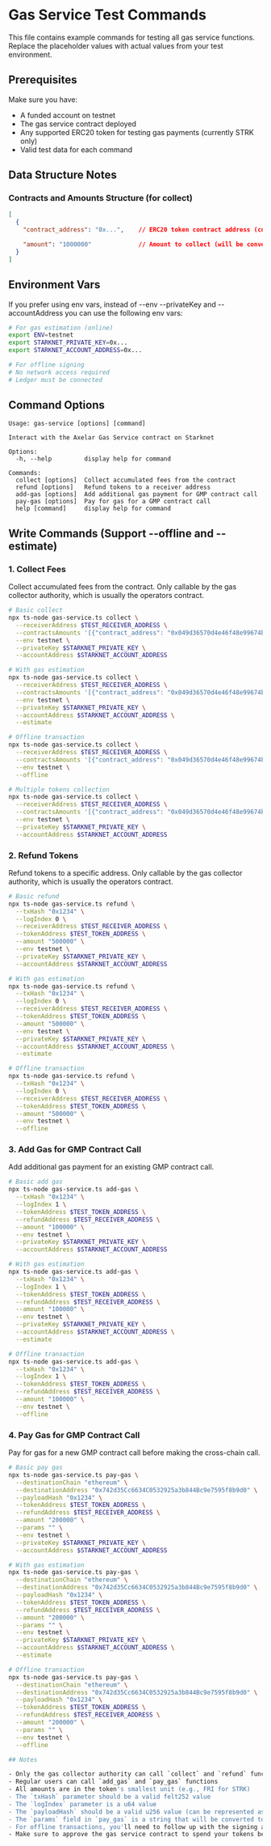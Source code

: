 # Gas Service Test Commands

This file contains example commands for testing all gas service functions. Replace the placeholder values with actual values from your test environment.

## Prerequisites

Make sure you have:
- A funded account on testnet
- The gas service contract deployed
- Any supported ERC20 token for testing gas payments (currently STRK only)
- Valid test data for each command

## Data Structure Notes

### Contracts and Amounts Structure (for collect)
```json
[
  {
    "contract_address": "0x...",    // ERC20 token contract address (currently STRK only)

    "amount": "1000000"             // Amount to collect (will be converted to u256)
  }
]
```

## Environment Vars

If you prefer using env vars, instead of --env --privateKey and --accountAddress you can use the following env vars:

```bash
# For gas estimation (online)
export ENV=testnet
export STARKNET_PRIVATE_KEY=0x...
export STARKNET_ACCOUNT_ADDRESS=0x...

# For offline signing
# No network access required
# Ledger must be connected
```

## Command Options

```
Usage: gas-service [options] [command]

Interact with the Axelar Gas Service contract on Starknet

Options:
  -h, --help         display help for command

Commands:
  collect [options]  Collect accumulated fees from the contract
  refund [options]   Refund tokens to a receiver address
  add-gas [options]  Add additional gas payment for GMP contract call
  pay-gas [options]  Pay for gas for a GMP contract call
  help [command]     display help for command
```

## Write Commands (Support --offline and --estimate)

### 1. Collect Fees

Collect accumulated fees from the contract. Only callable by the gas collector authority, which is usually the operators contract.

```bash
# Basic collect
npx ts-node gas-service.ts collect \
  --receiverAddress $TEST_RECEIVER_ADDRESS \
  --contractsAmounts '[{"contract_address": "0x049d36570d4e46f48e99674bd3fcc84644ddd6b96f7c741b1562b82f9e004dc7", "amount": "1000000"}]' \
  --env testnet \
  --privateKey $STARKNET_PRIVATE_KEY \
  --accountAddress $STARKNET_ACCOUNT_ADDRESS

# With gas estimation
npx ts-node gas-service.ts collect \
  --receiverAddress $TEST_RECEIVER_ADDRESS \
  --contractsAmounts '[{"contract_address": "0x049d36570d4e46f48e99674bd3fcc84644ddd6b96f7c741b1562b82f9e004dc7", "amount": "1000000"}]' \
  --env testnet \
  --privateKey $STARKNET_PRIVATE_KEY \
  --accountAddress $STARKNET_ACCOUNT_ADDRESS \
  --estimate

# Offline transaction
npx ts-node gas-service.ts collect \
  --receiverAddress $TEST_RECEIVER_ADDRESS \
  --contractsAmounts '[{"contract_address": "0x049d36570d4e46f48e99674bd3fcc84644ddd6b96f7c741b1562b82f9e004dc7", "amount": "1000000"}]' \
  --env testnet \
  --offline

# Multiple tokens collection
npx ts-node gas-service.ts collect \
  --receiverAddress $TEST_RECEIVER_ADDRESS \
  --contractsAmounts '[{"contract_address": "0x049d36570d4e46f48e99674bd3fcc84644ddd6b96f7c741b1562b82f9e004dc7", "amount": "1000000"}, {"contract_address": "0x053c91253bc9682c04929ca02ed00b3e423f6710d2ee7e0d5ebb06f3ecf368a8", "amount": "500000"}]' \
  --env testnet \
  --privateKey $STARKNET_PRIVATE_KEY \
  --accountAddress $STARKNET_ACCOUNT_ADDRESS
```

### 2. Refund Tokens

Refund tokens to a specific address. Only callable by the gas collector authority, which is usually the operators contract.

```bash
# Basic refund
npx ts-node gas-service.ts refund \
  --txHash "0x1234" \
  --logIndex 0 \
  --receiverAddress $TEST_RECEIVER_ADDRESS \
  --tokenAddress $TEST_TOKEN_ADDRESS \
  --amount "500000" \
  --env testnet \
  --privateKey $STARKNET_PRIVATE_KEY \
  --accountAddress $STARKNET_ACCOUNT_ADDRESS

# With gas estimation
npx ts-node gas-service.ts refund \
  --txHash "0x1234" \
  --logIndex 0 \
  --receiverAddress $TEST_RECEIVER_ADDRESS \
  --tokenAddress $TEST_TOKEN_ADDRESS \
  --amount "500000" \
  --env testnet \
  --privateKey $STARKNET_PRIVATE_KEY \
  --accountAddress $STARKNET_ACCOUNT_ADDRESS \
  --estimate

# Offline transaction
npx ts-node gas-service.ts refund \
  --txHash "0x1234" \
  --logIndex 0 \
  --receiverAddress $TEST_RECEIVER_ADDRESS \
  --tokenAddress $TEST_TOKEN_ADDRESS \
  --amount "500000" \
  --env testnet \
  --offline
```

### 3. Add Gas for GMP Contract Call

Add additional gas payment for an existing GMP contract call.

```bash
# Basic add gas
npx ts-node gas-service.ts add-gas \
  --txHash "0x1234" \
  --logIndex 1 \
  --tokenAddress $TEST_TOKEN_ADDRESS \
  --refundAddress $TEST_RECEIVER_ADDRESS \
  --amount "100000" \
  --env testnet \
  --privateKey $STARKNET_PRIVATE_KEY \
  --accountAddress $STARKNET_ACCOUNT_ADDRESS

# With gas estimation
npx ts-node gas-service.ts add-gas \
  --txHash "0x1234" \
  --logIndex 1 \
  --tokenAddress $TEST_TOKEN_ADDRESS \
  --refundAddress $TEST_RECEIVER_ADDRESS \
  --amount "100000" \
  --env testnet \
  --privateKey $STARKNET_PRIVATE_KEY \
  --accountAddress $STARKNET_ACCOUNT_ADDRESS \
  --estimate

# Offline transaction
npx ts-node gas-service.ts add-gas \
  --txHash "0x1234" \
  --logIndex 1 \
  --tokenAddress $TEST_TOKEN_ADDRESS \
  --refundAddress $TEST_RECEIVER_ADDRESS \
  --amount "100000" \
  --env testnet \
  --offline
```

### 4. Pay Gas for GMP Contract Call

Pay for gas for a new GMP contract call before making the cross-chain call.

```bash
# Basic pay gas
npx ts-node gas-service.ts pay-gas \
  --destinationChain "ethereum" \
  --destinationAddress "0x742d35Cc6634C0532925a3b844Bc9e7595f8b9d0" \
  --payloadHash "0x1234" \
  --tokenAddress $TEST_TOKEN_ADDRESS \
  --refundAddress $TEST_RECEIVER_ADDRESS \
  --amount "200000" \
  --params "" \
  --env testnet \
  --privateKey $STARKNET_PRIVATE_KEY \
  --accountAddress $STARKNET_ACCOUNT_ADDRESS

# With gas estimation
npx ts-node gas-service.ts pay-gas \
  --destinationChain "ethereum" \
  --destinationAddress "0x742d35Cc6634C0532925a3b844Bc9e7595f8b9d0" \
  --payloadHash "0x1234" \
  --tokenAddress $TEST_TOKEN_ADDRESS \
  --refundAddress $TEST_RECEIVER_ADDRESS \
  --amount "200000" \
  --params "" \
  --env testnet \
  --privateKey $STARKNET_PRIVATE_KEY \
  --accountAddress $STARKNET_ACCOUNT_ADDRESS \
  --estimate

# Offline transaction
npx ts-node gas-service.ts pay-gas \
  --destinationChain "ethereum" \
  --destinationAddress "0x742d35Cc6634C0532925a3b844Bc9e7595f8b9d0" \
  --payloadHash "0x1234" \
  --tokenAddress $TEST_TOKEN_ADDRESS \
  --refundAddress $TEST_RECEIVER_ADDRESS \
  --amount "200000" \
  --params "" \
  --env testnet \
  --offline

## Notes

- Only the gas collector authority can call `collect` and `refund` functions
- Regular users can call `add_gas` and `pay_gas` functions
- All amounts are in the token's smallest unit (e.g., FRI for STRK)
- The `txHash` parameter should be a valid felt252 value
- The `logIndex` parameter is a u64 value
- The `payloadHash` should be a valid u256 value (can be represented as hex string)
- The `params` field in `pay_gas` is a string that will be converted to ByteArray and emitted in the event
- For offline transactions, you'll need to follow up with the signing and broadcasting workflow
- Make sure to approve the gas service contract to spend your tokens before calling `pay_gas` or `add_gas`
